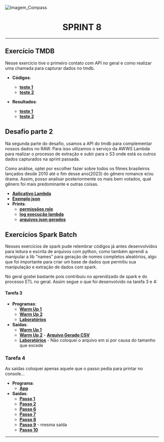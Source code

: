 ![Imagem_Compass](https://s3.sa-east-1.amazonaws.com/remotar-assets-prod/company-profile-covers/cl7god9gt00lx04wg4p2a93zt.jpg)

<div align="center">
  <h1>SPRINT 8</h1>
</div>
<hr>

## Exercício TMDB

<p>Nesse exercício tive o primeiro contato com API no geral e como realizar uma chamada para capturar dados no tmdb.</p>

* **Códigos**:
  * [__teste 1__](https://github.com/brunnope/Repo_Compass/blob/main/Sprint8/exerciciosTMDB/testeAPI.py)
  * [__teste 2__](https://github.com/brunnope/Repo_Compass/blob/main/Sprint8/exerciciosTMDB/testeAPI2.py)

* **Resultados**:
  * [__teste 1__](https://github.com/brunnope/Repo_Compass/blob/main/Sprint8/exerciciosTMDB/resultados/testeAPI.png)
  * [__teste 2__](https://github.com/brunnope/Repo_Compass/blob/main/Sprint8/exerciciosTMDB/resultados/testeAPI2.png)
  
## Desafio parte 2

<p>Na segunda parte do desafio, usamos a API do tmdb para complementar nossos dados no RAW. Para isso utlizamos o serviço da AWWS Lambda para realizar o processo de extração e subir para o S3 onde está os outros dados capturados na sprint passada.</p>

<p>Como análise, optei por escolher fazer sobre todos os filmes brasileiros lançados desde 2010 até o fim desse ano(2023) do gênero romance e/ou drama. Assim, posso analisar posteriormente os mais bem votados, qual gênero foi mais predominante e outras coisas.</p>

* [__Aplicativo Lambda__](https://github.com/brunnope/Repo_Compass/blob/main/Sprint8/desafioParte2/lambda.py)
* [__Exemplo json__](https://github.com/brunnope/Repo_Compass/blob/main/Sprint8/desafioParte2/exemplo_resul.json.json)
* **Prints**:
  * [__permissões role__](https://github.com/brunnope/Repo_Compass/tree/main/Sprint8/desafioParte2/prints/permissoes_funcao)
  * [__log execução lambda__](https://github.com/brunnope/Repo_Compass/tree/main/Sprint8/desafioParte2/prints/execucao_log)
  * [__arquivos json gerados__](https://github.com/brunnope/Repo_Compass/tree/main/Sprint8/desafioParte2/prints/arquivos_json)

## Exercícios Spark Batch

<p>Nesses exercícios de spark pude relembrar códigos já antes desenvolvidos para leitura e escrita de arquivos com python, como também aprendi a manipular a lib "names" para geração de nomes completos aleatórios, algo que foi importante para criar um base de dados que permitiu sua manipulação e extração de dados com spark.</p>

<p>No geral gostei bastante pois contribuiu no aprendizado de spark e do processo ETL no geral. Assim segue o que foi desenvolvido na tarefa 3 e 4:</p>

#### Tarefa 3
* **Programas**:
  * [__Warm Up 1__](https://github.com/brunnope/Repo_Compass/blob/main/Sprint8/exerciciosSparkBatch/tarefa3/warmUp1.py)
  * [__Warm Up 2__](https://github.com/brunnope/Repo_Compass/blob/main/Sprint8/exerciciosSparkBatch/tarefa3/warmUp2.py)
  * [__Laboratórios__](https://github.com/brunnope/Repo_Compass/blob/main/Sprint8/exerciciosSparkBatch/tarefa3/laboratorio.py)
* **Saídas**:
  * [__Warm Up 1__](https://github.com/brunnope/Repo_Compass/blob/main/Sprint8/exerciciosSparkBatch/tarefa3/saidas/warmUp.png)
  * [__Warm Up 2__](https://github.com/brunnope/Repo_Compass/blob/main/Sprint8/exerciciosSparkBatch/tarefa3/saidas/warmUp2.png) - [__Arquivo Gerado CSV__](https://github.com/brunnope/Repo_Compass/blob/main/Sprint8/exerciciosSparkBatch/tarefa3/saidas/Animais.csv)
  * [__Laboratórios__](https://github.com/brunnope/Repo_Compass/blob/main/Sprint8/exerciciosSparkBatch/tarefa3/saidas/Captura%20de%20tela%202023-11-20%20150357.png) - Não coloquei o arquivo em si por causa do tamanho que excede

### Tarefa 4

<p>As saídas coloquei apenas aquele que o passo pedia para printar no console...</p>

* **Programa**:
  * [__App__](https://github.com/brunnope/Repo_Compass/blob/main/Sprint8/exerciciosSparkBatch/tarefa4/app.py)
* **Saídas**:
  * [__Passo 1__](https://github.com/brunnope/Repo_Compass/blob/main/Sprint8/exerciciosSparkBatch/tarefa4/saidas/passo1.png)
  * [__Passo 2__](https://github.com/brunnope/Repo_Compass/blob/main/Sprint8/exerciciosSparkBatch/tarefa4/saidas/passo2.png)
  * [__Passo 6__](https://github.com/brunnope/Repo_Compass/blob/main/Sprint8/exerciciosSparkBatch/tarefa4/saidas/passo6.png)
  * [__Passo 7__](https://github.com/brunnope/Repo_Compass/blob/main/Sprint8/exerciciosSparkBatch/tarefa4/saidas/passo7.png)
  * [__Passo 8__](https://github.com/brunnope/Repo_Compass/blob/main/Sprint8/exerciciosSparkBatch/tarefa4/saidas/passo8.png)
  * [__Passo 9__](https://github.com/brunnope/Repo_Compass/blob/main/Sprint8/exerciciosSparkBatch/tarefa4/saidas/passo8.png) - mesma saída
  * [__Passo 10__](https://github.com/brunnope/Repo_Compass/blob/main/Sprint8/exerciciosSparkBatch/tarefa4/saidas/passo10.png)

<hr>